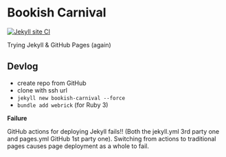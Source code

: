 # Bookish Carnival

[![Jekyll site CI](https://github.com/Shaumik-Ashraf/bookish-carnival/actions/workflows/jekyll-docker.yml/badge.svg)](https://github.com/Shaumik-Ashraf/bookish-carnival/actions/workflows/jekyll-docker.yml)


Trying Jekyll &amp; GitHub Pages (again)

## Devlog
 - create repo from GitHub
 - clone with ssh url
 - `jekyll new bookish-carnival --force`
 - `bundle add webrick` (for Ruby 3)

**Failure**

GitHub actions for deploying Jekyll fails!! (Both the jekyll.yml 3rd party one and pages.yml GitHub 1st party one). Switching from actions to traditional pages causes page deployment as a whole to fail.
